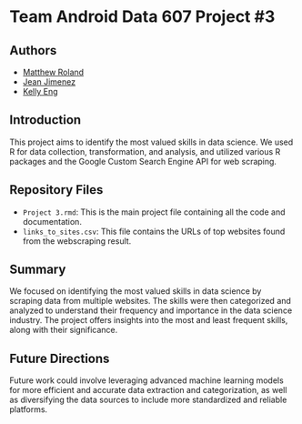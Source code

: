 # Team Android Data 607 Project #3

## Authors
- [Matthew Roland](https://github.com/Mattr5541)
- [Jean Jimenez](https://github.com/sleepysloth12)
- [Kelly Eng](https://github.com/autistic96)

## Introduction
This project aims to identify the most valued skills in data science. We used R for data collection, transformation, and analysis, and utilized various R packages and the Google Custom Search Engine API for web scraping.

## Repository Files

- `Project 3.rmd`: This is the main project file containing all the code and documentation.
- `links_to_sites.csv`: This file contains the URLs of top websites found from the webscraping result.

## Summary

We focused on identifying the most valued skills in data science by scraping data from multiple websites. The skills were then categorized and analyzed to understand their frequency and importance in the data science industry. The project offers insights into the most and least frequent skills, along with their significance.

## Future Directions

Future work could involve leveraging advanced machine learning models for more efficient and accurate data extraction and categorization, as well as diversifying the data sources to include more standardized and reliable platforms.
